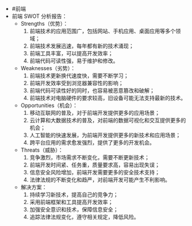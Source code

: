 - #前端
- 前端 SWOT 分析报告：
	- Strengths（优势）：
	  1. 前端技术的应用范围广，包括网站、手机应用、桌面应用等多个领域；
	  2. 前端技术发展迅速，每年都有新的技术涌现；
	  3. 前端工具丰富，可以提高开发效率；
	  4. 前端代码可读性强，易于维护和修改。
	- Weaknesses（劣势）：
	  1. 前端技术更新换代速度快，需要不断学习；
	  2. 前端开发效率受到浏览器兼容性的影响；
	  3. 前端代码可读性好的同时，也容易被恶意篡改和破解；
	  4. 前端技术对电脑硬件的要求较高，旧设备可能无法支持最新的技术。
	- Opportunities（机会）：
	  1. 移动互联网的普及，对于前端开发提供更多的应用场景；
	  2. 云计算和大数据技术的普及，对前端的数据可视化和交互提供更多的机会；
	  3. 人工智能的快速发展，为前端开发提供更多的新技术和应用场景；
	  4. 跨平台应用的需求愈发强烈，提供了更多的开发机会。
	- Threats（威胁）：
	  1. 竞争激烈，市场需求不断变化，需要不断更新技术；
	  2. 前端开发时间紧、任务重，质量要求高，容易出现失误；
	  3. 信息安全风险增加，前端开发需要更多的安全技术支持；
	  4. 法律法规的不断变化和趋严，对前端开发可能产生不利影响。
	- 解决方案：
	  1. 持续学习新技术，提高自己的竞争力；
	  2. 采用前端框架和工具提高开发效率；
	  3. 加强安全意识和技术，保障信息安全；
	  4. 追踪法律法规变化，遵守相关规定，降低风险。